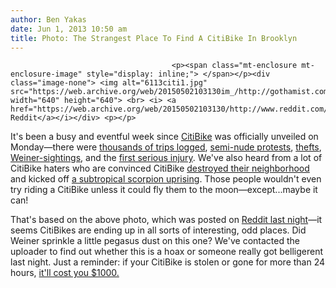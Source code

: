```yaml
---
author: Ben Yakas
date: Jun 1, 2013 10:50 am
title: Photo: The Strangest Place To Find A CitiBike In Brooklyn
---
```


	
										<p><span class="mt-enclosure mt-enclosure-image" style="display: inline;"> </span></p><div class="image-none"> <img alt="6113citi1.jpg" src="https://web.archive.org/web/20150502103130im_/http://gothamist.com/attachments/byakas/6113citi1.jpg" width="640" height="640"> <br> <i> <a href="https://web.archive.org/web/20150502103130/http://www.reddit.com/r/nyc/comments/1fg9bh/im_pretty_sure_thats_not_how_it_works_citibike/">via Reddit</a></i></div> <p></p>

<p>It&apos;s been a busy and eventful week since <a href="https://web.archive.org/web/20150502103130/http://gothamist.com/tags/citibike">CitiBike</a> was officially unveiled on Monday&#x2014;there were <a href="https://web.archive.org/web/20150502103130/http://gothamist.com/2013/05/28/citi_bike_day_one_stats_6050_trips.php">thousands of trips logged</a>, <a href="https://web.archive.org/web/20150502103130/http://gothamist.com/2013/05/30/art_proceeds_in_petrosino_park_desp.php#photo-1">semi-nude protests</a>, <a href="https://web.archive.org/web/20150502103130/http://gothamist.com/2013/05/30/second_attempted_citi_bike_theft.php">thefts</a>, <a href="https://web.archive.org/web/20150502103130/http://gothamist.com/2013/05/31/anthony_weiner_and_citi_bike_friend.php">Weiner-sightings</a>, and the <a href="https://web.archive.org/web/20150502103130/http://gothamist.com/2013/05/31/citi_bike_rider_hospitalized_after.php">first serious injury</a>. We&apos;ve also heard from a lot of CitiBike haters who are convinced CitiBike <a href="https://web.archive.org/web/20150502103130/http://gothamist.com/2013/05/28/citi_bike_is_tearing_one_soho_park.php">destroyed their neighborhood</a> and kicked off <a href="https://web.archive.org/web/20150502103130/http://gothamist.com/2013/05/29/2_people_blame_citi_bike_for_making.php">a subtropical scorpion uprising</a>. Those people wouldn&apos;t even try riding a CitiBike unless it could fly them to the moon&#x2014;except...maybe it can!</p>

<p>That&apos;s based on the above photo, which was posted on <a href="https://web.archive.org/web/20150502103130/http://www.reddit.com/r/nyc/comments/1fg9bh/im_pretty_sure_thats_not_how_it_works_citibike/">Reddit last night</a>&#x2014;it seems CitiBikes are ending up in all sorts of interesting, odd places. Did Weiner sprinkle a little pegasus dust on this one? We&apos;ve contacted the uploader to find out whether this is a hoax or someone really got belligerent last night. Just a reminder: if your CitiBike is stolen or gone for more than 24 hours, <a href="https://web.archive.org/web/20150502103130/http://citibikenyc.com/faq">it&apos;ll cost you $1000.</a></p>					
										
									
				